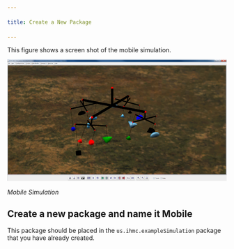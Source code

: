 ```yaml
---

title: Create a New Package

---
```


This figure shows a screen shot of the mobile simulation.

![mobile](/resources/images/documentation/scsTutorial/scs-tutorial-7-mobile.png)

*Mobile Simulation*

## Create a new package and name it Mobile
   This package should be placed in the `us.ihmc.exampleSimulation` package that you have already created.
